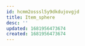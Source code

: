 ```yaml
---
id: hcmm2osssl5y9dkdujovgjd
title: Item_sphere
desc: ''
updated: 1681956473674
created: 1681956473674
---
```

